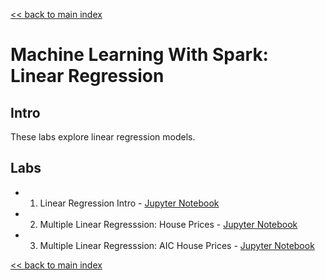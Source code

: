 <link rel='stylesheet' href='assets/css/main.css'/>

[<< back to main index](../README.md)

# Machine Learning With Spark: Linear Regression

## Intro

These labs explore linear regression models.


## Labs
 * 1. Linear Regression Intro - [Jupyter Notebook](1-lr.ipynb)
 * 2. Multiple Linear Regresssion: House Prices - [Jupyter Notebook](2-mlr-house-prices.ipynb)
 * 3. Multiple Linear Regresssion: AIC House Prices - [Jupyter Notebook](3-mlr-AIC-house-prices.ipynb)


[<< back to main index](../README.md)




